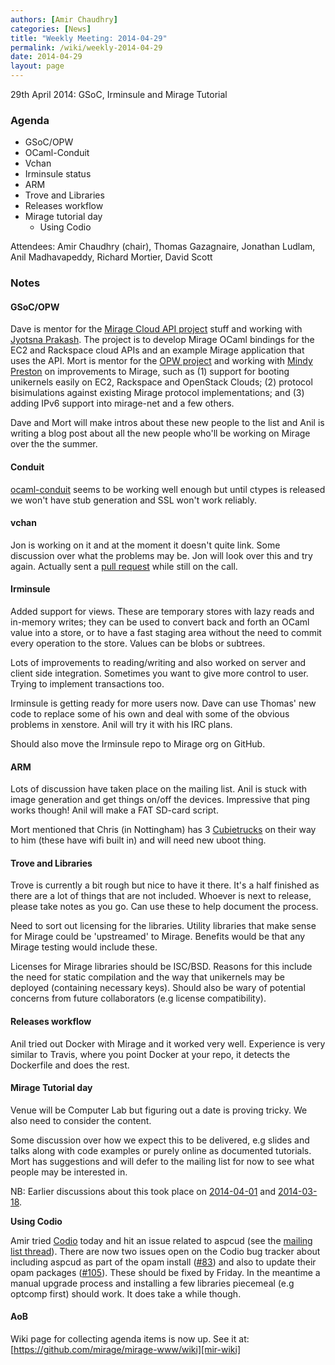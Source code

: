 ```yaml
---
authors: [Amir Chaudhry]
categories: [News]
title: "Weekly Meeting: 2014-04-29"
permalink: /wiki/weekly-2014-04-29
date: 2014-04-29
layout: page
---
```


29th April 2014: GSoC, Irminsule and Mirage Tutorial

### Agenda ###

* GSoC/OPW
* OCaml-Conduit
* Vchan
* Irminsule status
* ARM
* Trove and Libraries
* Releases workflow
* Mirage tutorial day
  * Using Codio

Attendees: Amir Chaudhry (chair), Thomas Gazagnaire, Jonathan Ludlam, 
Anil Madhavapeddy, Richard Mortier, David Scott

### Notes ###

#### GSoC/OPW ####

Dave is mentor for the [Mirage Cloud API project][api] stuff and working
with [Jyotsna Prakash][jp]. The project is to develop Mirage OCaml bindings
for the EC2 and Rackspace cloud APIs and an example Mirage application that
uses the API.  Mort is mentor for the [OPW project][opw] and working with
[Mindy Preston][mp] on improvements to Mirage, such as (1) support for
booting unikernels easily on EC2, Rackspace and OpenStack Clouds; (2)
protocol bisimulations against existing Mirage protocol implementations; and
(3) adding IPv6 support into mirage-net and a few others.

Dave and Mort will make intros about these new people to the list and Anil
is writing a blog post about all the new people who'll be working on Mirage
over the the summer. 

[api]: http://www.google-melange.com/gsoc/project/details/google/gsoc2014/moonlightdrive/5741031244955648
[opw]: https://wiki.gnome.org/OutreachProgramForWomen/2014/MayAugust#Xen_Project
[jp]: http://1000hippos.wordpress.com
[mp]: http://www.somerandomidiot.com

#### Conduit ####

[ocaml-conduit][] seems to be working well enough but until ctypes is
released we won't have stub generation and SSL won't work reliably.

[ocaml-conduit]: https://opam.ocaml.org/packages/conduit/conduit.0.5.0/

#### vchan ####

Jon is working on it and at the moment it doesn't quite link. Some
discussion over what the problems may be.  Jon will look over this and try
again. Actually sent a [pull request][vchan] while still on the call.

[vchan]: https://github.com/mirage/ocaml-vchan/pull/8

#### Irminsule ####

Added support for views. These are temporary stores with lazy reads and
in-memory writes; they can be used to convert back and forth an OCaml value
into a store, or to have a fast staging area without the need to commit
every operation to the store. Values can be blobs or subtrees.

Lots of improvements to reading/writing and also worked on server and client
side integration. Sometimes you want to give more control to user. Trying to
implement transactions too. 

Irminsule is getting ready for more users now. Dave can use Thomas' new code
to replace some of his own and deal with some of the obvious problems in
xenstore. Anil will try it with his IRC plans.

Should also move the Irminsule repo to Mirage org on GitHub.

#### ARM ####

Lots of discussion have taken place on the mailing list. Anil is stuck with
image generation and get things on/off the devices. Impressive that ping
works though!  Anil will make a FAT SD-card script.

Mort mentioned that Chris (in Nottingham) has 3 [Cubietrucks][] on their way
to him (these have wifi built in) and will need new uboot thing. 

[cubieboard]: xen-on-cubieboard2
[Cubietrucks]: http://cubieboard.org/2013/10/30/cubieboard3-cubietruck-is-all-ready/

#### Trove and Libraries

Trove is currently a bit rough but nice to have it there. It's a half
finished as there are a lot of things that are not included. Whoever is next
to release, please take notes as you go. Can use these to help document the
process.

Need to sort out licensing for the libraries. Utility libraries that make
sense for Mirage could be 'upstreamed' to Mirage. Benefits would be that any
Mirage testing would include these.

Licenses for Mirage libraries should be ISC/BSD. Reasons for this include
the need for static compilation and the way that unikernels may be deployed
(containing necessary keys). Should also be wary of potential concerns from
future collaborators (e.g license compatibility).


#### Releases workflow ####

Anil tried out Docker with Mirage and it worked very well. Experience is
very similar to Travis, where you point Docker at your repo, it detects the
Dockerfile and does the rest.


#### Mirage Tutorial day ####

Venue will be Computer Lab but figuring out a date is proving tricky. We
also need to consider the content.  

Some discussion over how we expect this to be delivered, e.g slides and
talks along with code examples or purely online as documented tutorials.
Mort has suggestions and will defer to the mailing list for now to see what
people may be interested in.

NB: Earlier discussions about this took place on [2014-04-01][] and
[2014-03-18][].

[2014-04-01]: weekly-2014-04-01#Miragetutorialday
[2014-03-18]: weekly-2014-03-18#Miragetutorialday

**Using Codio**

Amir tried [Codio][] today and hit an issue related to aspcud (see the
[mailing list thread][list]). There are now two issues open on the Codio bug
tracker about including aspcud as part of the opam install ([#83][]) and
also to update their opam packages ([#105][]). These should be fixed by
Friday. In the meantime a manual upgrade process and installing a few
libraries piecemeal (e.g optcomp first) should work. It does take a while
though.

[Codio]: https://codio.com
[list]: http://lists.xenproject.org/archives/html/mirageos-devel/2014-04/msg00095.html
[#83]: https://github.com/codio/boxparts/pull/83#issuecomment-41681329
[#105]: https://github.com/codio/boxparts/issues/105

#### AoB ####

Wiki page for collecting agenda items is now up. See it at:
[https://github.com/mirage/mirage-www/wiki][mir-wiki]

[mir-wiki]: https://github.com/mirage/mirage-www/wiki/Call-Agenda

